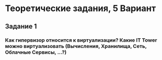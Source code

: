 # Теоретические задания, 5 Вариант

## Задание 1

### Как гипервизор относится к виртуализации? Какие IT Tower можно виртуализовать (Вычисления, Хранилища, Сеть, Облачные Сервисы, …?)

